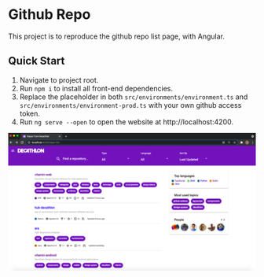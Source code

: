 # Github Repo

This project is to reproduce the github repo list page, with Angular.

## Quick Start

1. Navigate to project root.
2. Run `npm i` to install all front-end dependencies.
4. Replace the placeholder in both `src/environments/environment.ts` and `src/environments/environment-prod.ts` with your own github access token.
3. Run `ng serve --open` to open the website at http://localhost:4200.

![Screenshot](screenshot.png?raw=true 'Screenshot')